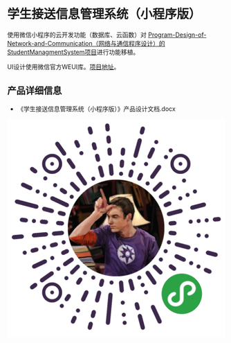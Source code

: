 # 学生接送信息管理系统（小程序版）

使用微信小程序的云开发功能（数据库、云函数）对 [Program-Design-of-Network-and-Communication（网络与通信程序设计）的StudentManagmentSystem项目](https://github.com/Eddie-He-090/Program-Design-of-Network-and-Communication/tree/master/StudentManagmentSystem)进行功能移植。

UI设计使用微信官方WEUI库。[项目地址](https://github.com/wechat-miniprogram/weui-miniprogram)。

## 产品详细信息

- 《学生接送信息管理系统（小程序版）》产品设计文档.docx

![微信小程序二维码](https://github.com/Eddie-He-090/miniprogram/blob/master/miniprogram%20QR%20code.jpg "miniprogram QR code")
